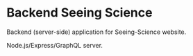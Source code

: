 # Backend Seeing Science

Backend (server-side) application for Seeing-Science website.

Node.js/Express/GraphQL server.
